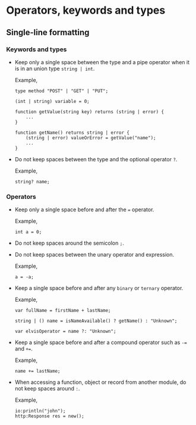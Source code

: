 # Operators, keywords and types

## Single-line formatting
### Keywords and types
* Keep only a single space between the type and a pipe operator when it is in an union type `string | int`.
  
  Example,
  ```ballerina
  type method "POST" | "GET" | "PUT";
    
  (int | string) variable = 0;
  
  function getValue(string key) returns (string | error) {
      ...
  }
  
  function getName() returns string | error {
      (string | error) valueOrError = getValue("name");
      ...
  }
  ```
* Do not keep spaces between the type and the optional operator `?`.
  
  Example,
  ```ballerina
  string? name;
  ```
### Operators
* Keep only a single space before and after the `=` operator.
  
  Example,
  ```ballerina
  int a = 0;
  ```
* Do not keep spaces around the semicolon `;`.
* Do not keep spaces between the unary operator and expression.

  Example,
  ```ballerina
  a = -a;
  ``` 

* Keep a single space before and after any `binary` or `ternary` operator.

  Example,
  ```ballerina
  var fullName = firstName + lastName;
  
  string | () name = isNameAvailable() ? getName() : "Unknown";
  
  var elvisOperator = name ?: "Unknown";
  ```
* Keep a single space before and after a compound operator such as `-=` and `+=`.

  Example,
  ```ballerina
  name += lastName;
  ```
* When accessing a function, object or record from another module, do not keep spaces around `:`.
  
  Example,
  ```ballerina
  io:println("john");
  http:Response res = new();
  ```
  